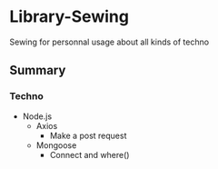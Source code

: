 # Library-Sewing
Sewing for personnal usage about all kinds of techno

## Summary 
### Techno

   - Node.js
     - Axios
        - Make a post request
     - Mongoose
        - Connect and where()
